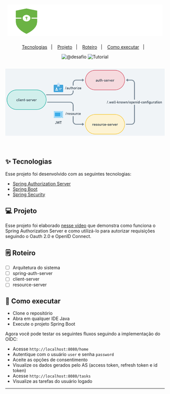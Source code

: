 <h1 align="center">
  <img alt="spring-auth-server" title="spring-auth-server" src=".github/logo.png" />
</h1>

<p align="center">
  <a href="#-tecnologias">Tecnologias</a>&nbsp;&nbsp;&nbsp;|&nbsp;&nbsp;&nbsp;
  <a href="#-projeto">Projeto</a>&nbsp;&nbsp;&nbsp;|&nbsp;&nbsp;&nbsp;
  <a href="#-roteiro">Roteiro</a>&nbsp;&nbsp;&nbsp;|&nbsp;&nbsp;&nbsp;
  <a href="#-como-executar">Como executar</a>&nbsp;&nbsp;&nbsp;|&nbsp;&nbsp;&nbsp;
</p>


<p align="center">
 <img src="https://img.shields.io/static/v1?label=Youtube&message=@desafio&color=8257E5&labelColor=000000" alt="@desafio" />
 <img src="https://img.shields.io/static/v1?label=Tipo&message=Tutorial&color=8257E5&labelColor=000000" alt="Tutorial" />
</p>

<h2 align="center">
  <img alt="architecture" title="architecture" src=".github/architecture.png" />
</h2>

<br>

## ✨ Tecnologias

Esse projeto foi desenvolvido com as seguintes tecnologias:

- [Spring Authorization Server](https://spring.io/projects/spring-authorization-server)
- [Spring Boot](https://spring.io/projects/spring-boot)
- [Spring Security](https://spring.io/projects/spring-security)

## 💻 Projeto

Esse projeto foi elaborado [nesse vídeo](https://youtu.be/hgLKOPHfuis) que demonstra como funciona o Spring Authorization Server e como utilizá-lo para autorizar requisições seguindo o Oauth 2.0 e OpenID Connect.

## 🗒️ Roteiro

- [ ] Arquitetura do sistema
- [ ] spring-auth-server
- [ ] client-server
- [ ] resource-server

## 🚀 Como executar

- Clone o repositório
- Abra em qualquer IDE Java
- Execute o projeto Spring Boot

Agora você pode testar os seguintes fluxos seguindo a implementação do OIDC:

- Acesse `http://localhost:8080/home`
- Autentique com o usuário `user` e senha `password`
- Aceite as opções de consentimento
- Visualize os dados gerados pelo AS (access token, refresh token e id token)
- Acesse `http://localhost:8080/tasks`
- Visualize as tarefas do usuário logado

---

